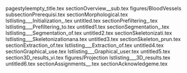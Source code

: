 pagestyleempty_title.tex
sectionOverview__sub.tex
figures/BloodVessels
subsectionPrerequisi.tex
sectionMorphological.tex
lstlisting___Initialization_.tex
untitled.tex
sectionPrefiltering_.tex
lstlisting___Prefiltering_to.tex
untitled1.tex
sectionSegmentation_.tex
lstlisting___Segmentation_of.tex
untitled2.tex
sectionSkeletonizati.tex
lstlisting___Skeletonizationana.tex
untitled3.tex
sectionSkeleton_prun.tex
sectionExtraction_of.tex
lstlisting___Extraction_of.tex
untitled4.tex
sectionGraphical_use.tex
lstlisting___Graphical_user.tex
untitled5.tex
section3D_results_vi.tex
figures/Projection
lstlisting___3D_results.tex
untitled6.tex
sectionAssignments__.tex
sectionAcknowledgeme.tex
